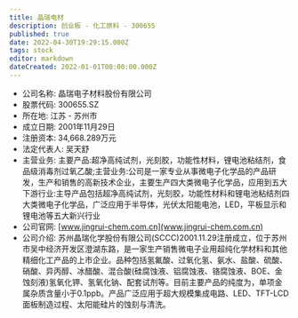 ```yaml
---
title: 晶瑞电材
description: 创业板 - 化工原料 - 300655
published: true
date: 2022-04-30T19:29:15.000Z
tags: stock
editor: markdown
dateCreated: 2022-01-01T00:00:00.000Z
---
```


- 公司名称: 晶瑞电子材料股份有限公司
- 股票代码: 300655.SZ
- 所在地: 江苏 - 苏州市
- 成立日期: 2001年11月29日
- 注册资本: 34,668.289万元
- 法定代表人: 吴天舒
- 主营业务: 主要产品:超净高纯试剂，光刻胶，功能性材料，锂电池粘结剂，食品级消毒剂过氧乙酸;主营业务:公司是一家专业从事微电子化学品的产品研发，生产和销售的高新技术企业，主要生产四大类微电子化学品，应用到五大下游行业:主导产品包括超净高纯试剂，光刻胶，功能性材料和锂电池粘结剂四大类微电子化学品，广泛应用于半导体，光伏太阳能电池，LED，平板显示和锂电池等五大新兴行业
- 公司官网: [www.jingrui-chem.com.cn](www.jingrui-chem.com.cn)
- 公司介绍: 苏州晶瑞化学股份有限公司(SCCC)2001.11.29注册成立，位于苏州市吴中经济开发区澄湖东路，是一家生产销售微电子业用超纯化学材料和其他精细化工产品的上市企业。品种包括氢氟酸、过氧化氢、氨水、盐酸、硫酸、硝酸、异丙醇、冰醋酸、混合酸(硅腐蚀液、铝腐蚀液、铬腐蚀液、BOE、金蚀刻液)氢氧化钾、氢氧化钠、配套试剂等。目前主要产品的纯度为，单项金属杂质含量小于0.1ppb。产品广泛应用于超大规模集成电路、LED、TFT-LCD面板制造过程、太阳能硅片的蚀刻与清洗。


